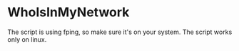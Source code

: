 # WhoIsInMyNetwork
The script is using fping, so make sure it's on your system. 
The script works only on linux.

